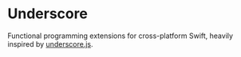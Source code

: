 # Underscore
Functional programming extensions for cross-platform Swift, heavily inspired by [underscore.js](http://underscorejs.org/).
